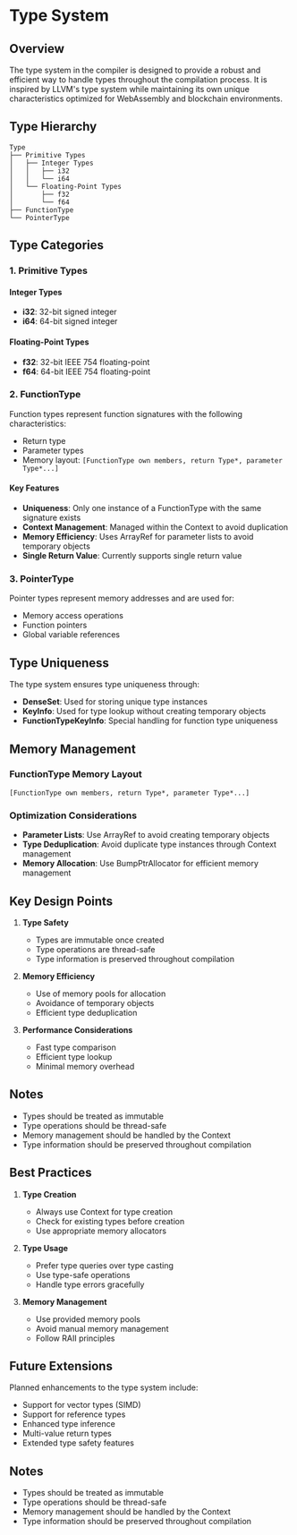 # Type System

## Overview

The type system in the compiler is designed to provide a robust and efficient way to handle types throughout the compilation process. It is inspired by LLVM's type system while maintaining its own unique characteristics optimized for WebAssembly and blockchain environments.

## Type Hierarchy

```
Type
├── Primitive Types
│   ├── Integer Types
│   │   ├── i32
│   │   └── i64
│   └── Floating-Point Types
│       ├── f32
│       └── f64
├── FunctionType
└── PointerType
```

## Type Categories

### 1. Primitive Types

#### Integer Types
- **i32**: 32-bit signed integer
- **i64**: 64-bit signed integer

#### Floating-Point Types
- **f32**: 32-bit IEEE 754 floating-point
- **f64**: 64-bit IEEE 754 floating-point

### 2. FunctionType

Function types represent function signatures with the following characteristics:
- Return type
- Parameter types
- Memory layout: `[FunctionType own members, return Type*, parameter Type*...]`

#### Key Features
- **Uniqueness**: Only one instance of a FunctionType with the same signature exists
- **Context Management**: Managed within the Context to avoid duplication
- **Memory Efficiency**: Uses ArrayRef for parameter lists to avoid temporary objects
- **Single Return Value**: Currently supports single return value

### 3. PointerType

Pointer types represent memory addresses and are used for:
- Memory access operations
- Function pointers
- Global variable references

## Type Uniqueness

The type system ensures type uniqueness through:
- **DenseSet**: Used for storing unique type instances
- **KeyInfo**: Used for type lookup without creating temporary objects
- **FunctionTypeKeyInfo**: Special handling for function type uniqueness

## Memory Management

### FunctionType Memory Layout
```
[FunctionType own members, return Type*, parameter Type*...]
```

### Optimization Considerations
- **Parameter Lists**: Use ArrayRef to avoid creating temporary objects
- **Type Deduplication**: Avoid duplicate type instances through Context management
- **Memory Allocation**: Use BumpPtrAllocator for efficient memory management

## Key Design Points

1. **Type Safety**
   - Types are immutable once created
   - Type operations are thread-safe
   - Type information is preserved throughout compilation

2. **Memory Efficiency**
   - Use of memory pools for allocation
   - Avoidance of temporary objects
   - Efficient type deduplication

3. **Performance Considerations**
   - Fast type comparison
   - Efficient type lookup
   - Minimal memory overhead

## Notes

- Types should be treated as immutable
- Type operations should be thread-safe
- Memory management should be handled by the Context
- Type information should be preserved throughout compilation

## Best Practices

1. **Type Creation**
   - Always use Context for type creation
   - Check for existing types before creation
   - Use appropriate memory allocators

2. **Type Usage**
   - Prefer type queries over type casting
   - Use type-safe operations
   - Handle type errors gracefully

3. **Memory Management**
   - Use provided memory pools
   - Avoid manual memory management
   - Follow RAII principles

## Future Extensions

Planned enhancements to the type system include:
- Support for vector types (SIMD)
- Support for reference types
- Enhanced type inference
- Multi-value return types
- Extended type safety features

## Notes

- Types should be treated as immutable
- Type operations should be thread-safe
- Memory management should be handled by the Context
- Type information should be preserved throughout compilation
